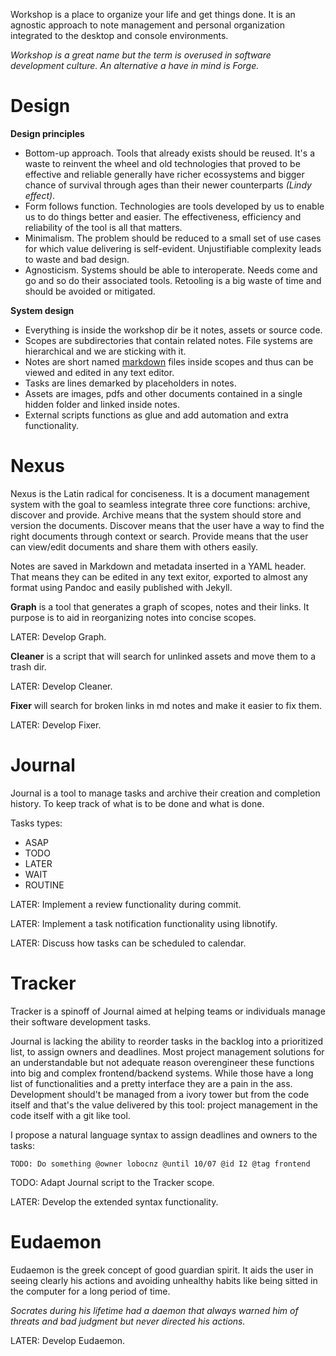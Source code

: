 Workshop is a place to organize your life and get things done. It is an agnostic approach to note management and personal organization integrated to the desktop and console environments.

*Workshop is a great name but the term is overused in software development culture. An alternative a have in mind is Forge.*

# Design
**Design principles**

- Bottom-up approach. Tools that already exists should be reused. It's a waste to reinvent the wheel and old technologies that proved to be effective and reliable generally have richer ecossystems and bigger chance of survival through ages than their newer counterparts *(Lindy effect)*.
- Form follows function. Technologies are tools developed by us to enable us to do things better and easier. The effectiveness, efficiency and reliability of the tool is all that matters.
- Minimalism. The problem should be reduced to a small set of use cases for which value delivering is self-evident. Unjustifiable complexity leads to waste and bad design.
- Agnosticism. Systems should be able to interoperate. Needs come and go and so do their associated tools. Retooling is a big waste of time and should be avoided or mitigated.

**System design**

- Everything is inside the workshop dir be it notes, assets or source code.
- Scopes are subdirectories that contain related notes. File systems are hierarchical and we are sticking with it.
- Notes are short named [markdown](markdown.md) files inside scopes and thus can be viewed and edited in any text editor.
- Tasks are lines demarked by placeholders in notes. 
- Assets are images, pdfs and other documents contained in a single hidden folder and linked inside notes.
- External scripts functions as glue and add automation and extra functionality.

# Nexus
Nexus is the Latin radical for conciseness. It is a document management system with the goal to seamless integrate three core functions: archive, discover and provide. Archive means that the system should store and version the documents. Discover means that the user have a way to find the right documents through context or search. Provide means that the user can view/edit documents and share them with others easily.

Notes are saved in Markdown and metadata inserted in a YAML header. That means they can be edited in any text exitor, exported to almost any format using Pandoc and easily published with Jekyll.

**Graph** is a tool that generates a graph of scopes, notes and their links. It purpose is to aid in reorganizing notes into concise scopes.

LATER: Develop Graph.

**Cleaner** is a script that will search for unlinked assets and move them to a trash dir.

LATER: Develop Cleaner.

**Fixer** will search for broken links in md notes and make it easier to fix them.

LATER: Develop Fixer.

# Journal
Journal is a tool to manage tasks and archive their creation and completion history. To keep track of what is to be done and what is done.

Tasks types:
- ASAP
- TODO
- LATER
- WAIT
- ROUTINE

LATER: Implement a review functionality during commit.

LATER: Implement a task notification functionality using libnotify.

LATER: Discuss how tasks can be scheduled to calendar.

# Tracker
Tracker is a spinoff of Journal aimed at helping teams or individuals manage their software development tasks.

Journal is lacking the ability to reorder tasks in the backlog into a prioritized list, to assign owners and deadlines. Most project management solutions for an understandable but not adequate reason overengineer these functions into big and complex frontend/backend systems. While those have a long list of functionalities and a pretty interface they are a pain in the ass. Development should't be managed from a ivory tower but from the code itself and that's the value delivered by this tool: project management in the code itself with a git like tool.

I propose a natural language syntax to assign deadlines and owners to the tasks:

`TODO: Do something @owner lobocnz @until 10/07 @id I2 @tag frontend`

TODO: Adapt Journal script to the Tracker scope.

LATER: Develop the extended syntax functionality.

# Eudaemon
Eudaemon is the greek concept of good guardian spirit. It aids the user in seeing clearly his actions and avoiding unhealthy habits like being sitted in the computer for a long period of time.

*Socrates during his lifetime had a daemon that always warned him of threats and bad judgment but never directed his actions.* 

LATER: Develop Eudaemon.


